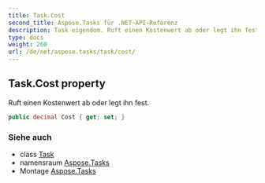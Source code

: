 ```yaml
---
title: Task.Cost
second_title: Aspose.Tasks für .NET-API-Referenz
description: Task eigendom. Ruft einen Kostenwert ab oder legt ihn fest.
type: docs
weight: 260
url: /de/net/aspose.tasks/task/cost/
---
```

## Task.Cost property

Ruft einen Kostenwert ab oder legt ihn fest.

```csharp
public decimal Cost { get; set; }
```

### Siehe auch

* class [Task](../)
* namensraum [Aspose.Tasks](../../task/)
* Montage [Aspose.Tasks](../../../)


